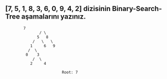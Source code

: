## [7, 5, 1, 8, 3, 6, 0, 9, 4, 2] dizisinin Binary-Search-Tree aşamalarını yazınız.
										
		 	7
                   / \
                  5   8 
                /   \   \ 
               1     6   9 
              /  \ 
             0    3        
                /  \
               2     4  
							 
							 Root: 7

